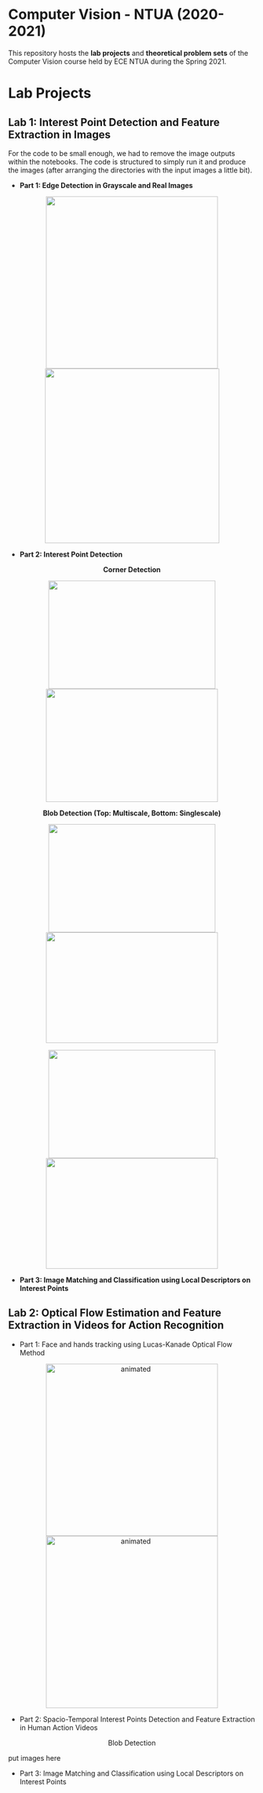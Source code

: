 # Computer Vision - NTUA (2020-2021)

This repository hosts the **lab projects** and **theoretical problem sets** of the Computer Vision course held by ECE NTUA during the Spring 2021.

# Lab Projects

## Lab 1: Interest Point Detection and Feature Extraction in Images

For the code to be small enough, we had to remove the image outputs within the notebooks. The code is structured to simply run it and produce the images (after arranging the directories with the input images a little bit).

- **Part 1: Edge Detection in Grayscale and Real Images**


<p align="center">
  <img width="350" height="350" src="https://github.com/d-dimos/computer_vision_ntua/blob/master/labs/lab1/README_imgs/edge_in.jpg?raw=true">
  <img width="355" height="355" src="https://github.com/d-dimos/computer_vision_ntua/blob/master/labs/lab1/README_imgs/edge_out.png?raw=true">
</p>


- **Part 2: Interest Point Detection**

<p align="center">
<b>
    Corner Detection
</b>
</p>

<p align="center">
  <img width="340" height="220" src="https://github.com/d-dimos/computer_vision_ntua/blob/master/labs/lab1/README_imgs/corner_in.jpg?raw=true">
  <img width="350" height="230" src="https://github.com/d-dimos/computer_vision_ntua/blob/master/labs/lab1/README_imgs/corner_out.png?raw=true">
</p>

<p align="center">
<b>
    Blob Detection (Top: Multiscale, Bottom: Singlescale)
</b>
</p>

<p align="center">
  <img width="340" height="220" src="https://github.com/d-dimos/computer_vision_ntua/blob/master/labs/lab1/README_imgs/blob1_in.jpg?raw=true">
  <img width="350" height="225" src="https://github.com/d-dimos/computer_vision_ntua/blob/master/labs/lab1/README_imgs/blob1_multi.png?raw=true">
</p>

<p align="center">
  <img width="340" height="220" src="https://github.com/d-dimos/computer_vision_ntua/blob/master/labs/lab1/README_imgs/blob2_in.png?raw=true">
  <img width="350" height="225" src="https://github.com/d-dimos/computer_vision_ntua/blob/master/labs/lab1/README_imgs/blob2_out.png?raw=true">
</p>

- **Part 3: Image Matching and Classification using Local Descriptors on Interest Points**


## Lab 2: Optical Flow Estimation and Feature Extraction in Videos for Action Recognition

- Part 1: Face and hands tracking using Lucas-Kanade Optical Flow Method

<p align="center">
  <img width="350" height="350"  alt="animated" src="https://github.com/d-dimos/computer_vision_ntua/blob/master/labs/lab2/README_imgs/lk_method.gif?raw=true">
  <img width="350" height="350"  alt="animated" src="https://github.com/d-dimos/computer_vision_ntua/blob/master/labs/lab2/README_imgs/lk_method_multi.gif?raw=true">
</p>

- Part 2: Spacio-Temporal Interest Points Detection and Feature Extraction in Human Action Videos 

<p align="center">
    Blob Detection
</p>

put images here

- Part 3: Image Matching and Classification using Local Descriptors on Interest Points



